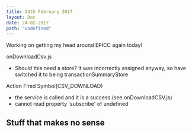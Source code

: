 ```yaml
---
title: 24th February 2017
layout: Doc
date: 24-02-2017
path: "undefined"
---
```


Working on getting my head around EPICC again today!

onDownloadCsv.js

* Should this need a store? It was incorrectly assigned anyway, so have switched it to being transactionSummaryStore

Action Fired Symbol(CSV_DOWNLOAD)

* the service is called and it is a success (see onDownloadCSV.js)
* cannot read property 'subscribe' of undefined

## Stuff that makes no sense

